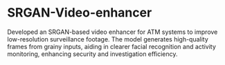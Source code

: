 # SRGAN-Video-enhancer
Developed an SRGAN-based video enhancer for ATM systems to improve low-resolution surveillance footage. The model generates high-quality frames from grainy inputs, aiding in clearer facial recognition and activity monitoring, enhancing security and investigation efficiency.
